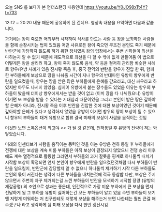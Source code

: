 오늘 SNS 를 보다가 본 언더스탠딩 내용인데 
https://youtu.be/Y0JO98xTt4Y?t=733

12:12  ~ 20:20  내용 때문에 공유하게 된 건데요.
영상속 내용을 요약하면 다음과 같습니다.

 과거에는 왕이 죽으면 어의부터 시작하여 식사를 만드는 사람 등 왕을 보좌하던 사람들을 함께 순장시키는 법이 있었음
 어떤 사유로든 왕이 죽으면 무조건 본인도 죽기 때문에 반란군에 가담하지 않도록 하기 위한 장치였음
 왕의 입장에서는 주변 신하들이 최선을 다하는지 알 수 없기 때문에 제도적으로 최선을 다 할 수 밖에 없게 만들어둠
 이 법으로 어떻게든 왕을 살리려 하고, 왕이 죽지 않도록 음식, 약 등을 철저히 관리함
 비슷한 사례로 항우/유방 사례가 있음
 진시황 죽음 후, 중국 전역의 반란을 항우가 진압 한 뒤, 함께한 부하들에게 보상으로 땅을 나눠줌
 시간이 지나 항우의 반대파인 유방이 항우에게 반란을 일으켰을때, 항우는 땅을 받은 많은 부하들에게 은혜를 갚으라고, 대신 싸우라고 하였지만 아무도 나서지 않았음.
 심지어 유방에게 붙는 장수들도 있었음
 이유는 항우의 부하들이 봤을때 더이상 항우에게서는 받을 것이 없고 (이미 땅을 다 나눠줬으니) 유방이 이기면 또 보상을 받을 수 있다는 기대심리 때문이였음
 그리고 본인이 받은 땅은 갚아야할 은혜가 아니라, 진시황 죽음 이후 반란을 진압한 것에 대한 보상이였던 것이기 때문에 갚아야할 은혜가 있다고 생각하지 않았음
 유방이 이기면 항우의 땅이 보상이 될 수 있으니 항우의 부하들이 대거 유방으로 합류
 결국 미래의 보상이 사람을 움직이는 것임

이것만 보면 스톡옵션이 최고야 << 가 될 것 같은데,
천하통일 후 유방의 전략이 저는 와닿았습니다.

 미래의 인센티브가 사람을 움직이는 동력인 것을 아는 유방은 천하 통일 후 부하들에게 전쟁에 대한 보상을 계속 미룸
 부하들은 아직 보상이 결정되지 않았으니 전쟁 승리 이후에도 계속 열정적으로 활동함
 그러면서 부하들의 과거 잘못을 핑계로 하나둘씩 내치기 시작함
 보상이 확정되면 언제 본인이 항우에게 반란을 일으켰던것처럼 다시 부하들이 반란을 일으킬지, 반란군에 감당할지 알 수 없으니 하나둘씩 제거하기 시작
 다른 부하들도 본인의 몫이 커진다는 생각에 다른 부하들을 내치는것에 적극 동참함
 다만, 보상은 주지 않으면서 주변이 자꾸 제거되는걸 느낀 부하들이 반란을 모색하기 시작함
 장량 (유방의 제갈공명) 의 조언으로 성과는 좋은데, 인간적으로 가장 미운 부하에게 큰 보상을 먼저 전달하게 됨
 그 부하를 유방이 싫어하는건 모든 부하들이 알고 있음
 주변 부하들이 보기엔 저렇게 미워하는 저 친구한테도 저렇게 보상을 해주는거 보면 나한테는 훨씬 큰걸 해주겠구나 라고 생각하게 됨
 미래 보상을 다시 한번 갱신시킴
 